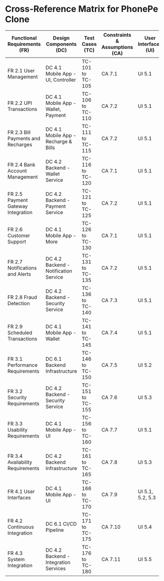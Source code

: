 # Cross-Reference Matrix for PhonePe Clone  

| Functional Requirements (FR)       | Design Components (DC)                | Test Cases (TC) | Constraints & Assumptions (CA) | User Interfaces (UI) |  
|------------------------------------|----------------------------------------|-----------------|-------------------------------|-----------------------|  
| FR 2.1 User Management             | DC 4.1 Mobile App - UI, Controller     | TC-101 to TC-105 | CA 7.1                        | UI 5.1               |  
| FR 2.2 UPI Transactions            | DC 4.1 Mobile App - Wallet, Payment    | TC-106 to TC-110 | CA 7.2                        | UI 5.1               |  
| FR 2.3 Bill Payments and Recharges | DC 4.1 Mobile App - Recharge & Bills   | TC-111 to TC-115 | CA 7.2                        | UI 5.1               |  
| FR 2.4 Bank Account Management     | DC 4.2 Backend - Wallet Service        | TC-116 to TC-120 | CA 7.1                        | UI 5.1               |  
| FR 2.5 Payment Gateway Integration | DC 4.2 Backend - Payment Service       | TC-121 to TC-125 | CA 7.2                        | UI 5.1               |  
| FR 2.6 Customer Support            | DC 4.1 Mobile App - More               | TC-126 to TC-130 | CA 7.1                        | UI 5.1               |  
| FR 2.7 Notifications and Alerts    | DC 4.2 Backend - Notification Service  | TC-131 to TC-135 | CA 7.2                        | UI 5.1               |  
| FR 2.8 Fraud Detection             | DC 4.2 Backend - Security Service      | TC-136 to TC-140 | CA 7.3                        | UI 5.1               |  
| FR 2.9 Scheduled Transactions      | DC 4.1 Mobile App - Wallet             | TC-141 to TC-145 | CA 7.4                        | UI 5.1               |  
| FR 3.1 Performance Requirements    | DC 6.1 Backend Infrastructure          | TC-146 to TC-150 | CA 7.5                        | UI 5.2               |  
| FR 3.2 Security Requirements       | DC 4.2 Backend - Security Service      | TC-151 to TC-155 | CA 7.6                        | UI 5.3               |  
| FR 3.3 Usability Requirements      | DC 4.1 Mobile App - UI                 | TC-156 to TC-160 | CA 7.7                        | UI 5.1               |  
| FR 3.4 Availability Requirements   | DC 4.2 Backend Infrastructure          | TC-161 to TC-165 | CA 7.8                        | UI 5.3               |  
| FR 4.1 User Interfaces             | DC 4.1 Mobile App - UI                 | TC-166 to TC-170 | CA 7.9                        | UI 5.1, 5.2, 5.3     |  
| FR 4.2 Continuous Integration      | DC 6.1 CI/CD Pipeline                  | TC-171 to TC-175 | CA 7.10                       | UI 5.4               |  
| FR 4.3 System Integration          | DC 4.2 Backend - Integration Services  | TC-176 to TC-180 | CA 7.11                       | UI 5.5               |  
